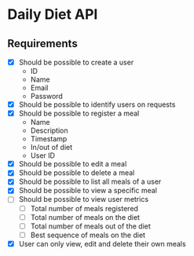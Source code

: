 # Daily Diet API

## Requirements

- [x] Should be possible to create a user
  - ID
  - Name
  - Email
  - Password
- [x] Should be possible to identify users on requests
- [x] Should be possible to register a meal
  - Name
  - Description
  - Timestamp
  - In/out of diet
  - User ID
- [x] Should be possible to edit a meal
- [x] Should be possible to delete a meal
- [x] Should be possible to list all meals of a user
- [x] Should be possible to view a specific meal
- [ ] Should be possible to view user metrics
  - [ ] Total number of meals registered
  - [ ] Total number of meals on the diet
  - [ ] Total number of meals out of the diet
  - [ ] Best sequence of meals on the diet
- [x] User can only view, edit and delete their own meals